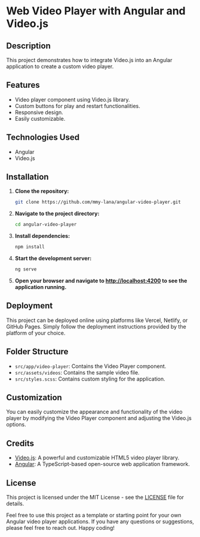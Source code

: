 # Web Video Player with Angular and Video.js

## Description

This project demonstrates how to integrate Video.js into an Angular application to create a custom video player.

## Features

- Video player component using Video.js library.
- Custom buttons for play and restart functionalities.
- Responsive design.
- Easily customizable.

## Technologies Used

- Angular
- Video.js

## Installation

1. **Clone the repository:**

   ```bash
   git clone https://github.com/mmy-lana/angular-video-player.git
   ```

2. **Navigate to the project directory:**

   ```bash
   cd angular-video-player
   ```

3. **Install dependencies:**

   ```bash
   npm install
   ```

4. **Start the development server:**

   ```bash
   ng serve
   ```

5. **Open your browser and navigate to [http://localhost:4200](http://localhost:4200) to see the application running.**

## Deployment

This project can be deployed online using platforms like Vercel, Netlify, or GitHub Pages. Simply follow the deployment instructions provided by the platform of your choice.

## Folder Structure

- `src/app/video-player`: Contains the Video Player component.
- `src/assets/videos`: Contains the sample video file.
- `src/styles.scss`: Contains custom styling for the application.

## Customization

You can easily customize the appearance and functionality of the video player by modifying the Video Player component and adjusting the Video.js options.

## Credits

- [Video.js](https://videojs.com): A powerful and customizable HTML5 video player library.
- [Angular](https://angular.io): A TypeScript-based open-source web application framework.

## License

This project is licensed under the MIT License - see the [LICENSE](LICENSE) file for details.

Feel free to use this project as a template or starting point for your own Angular video player applications. If you have any questions or suggestions, please feel free to reach out. Happy coding!
